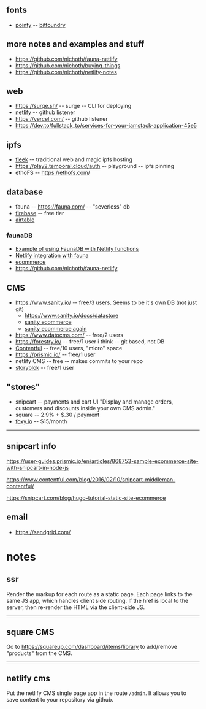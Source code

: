 ## fonts
* [pointy](https://www.fontmirror.com/pointy) -- [bitfoundry](https://bitfoundry.ca/collections/frontpage/products/pointy-font)

## more notes and examples and stuff
* https://github.com/nichoth/fauna-netlify
* https://github.com/nichoth/buying-things 
* https://github.com/nichoth/netlify-notes

## web
* https://surge.sh/ -- surge -- CLI for deploying
* [netlify](https://www.netlify.com/) -- github listener
* https://vercel.com/ -- github listener
* https://dev.to/fullstack_to/services-for-your-jamstack-application-45e5

## ipfs
* [fleek](https://fleek.co/) -- traditional web and magic ipfs hosting
* https://play2.temporal.cloud/auth -- playground -- ipfs pinning
* ethoFS -- https://ethofs.com/

## database
* fauna -- https://fauna.com/ -- "severless" db
* [firebase](https://firebase.google.com/) -- free tier
* [airtable](https://airtable.com/)

### faunaDB
* [Example of using FaunaDB with Netlify functions](https://github.com/netlify/netlify-faunadb-example/blob/master/README.md)
* [Netlify integration with fauna](https://docs.fauna.com/fauna/current/integrations/netlify.html)
* [ecommerce](https://docs.fauna.com/fauna/current/tutorials/ecommerce.html)
* https://github.com/nichoth/fauna-netlify



## CMS
* https://www.sanity.io/ -- free/3 users. Seems to be it's own DB (not just git)
  - https://www.sanity.io/docs/datastore
  - [sanity ecommerce](https://www.sanity.io/solutions/e-commerce)
  - [sanity ecommerce again](https://www.sanity.io/blog/e-commerce-sample-schema)
* https://www.datocms.com/ -- free/2 users
* https://forestry.io/ -- free/1 user i think -- git based, not DB
* [Contentful](https://www.contentful.com/) -- free/10 users, "micro" space
* https://prismic.io/ -- free/1 user
* netlify CMS -- free -- makes commits to your repo
* [storyblok](https://www.storyblok.com/) -- free/1 user

## "stores"
* snipcart -- payments and cart UI
"Display and manage orders, customers and discounts inside your own CMS admin."
* square -- 2.9% + $.30 / payment
* [foxy.io](https://www.foxy.io/) -- $15/month

------------------------

## snipcart info
https://user-guides.prismic.io/en/articles/868753-sample-ecommerce-site-with-snipcart-in-node-js

https://www.contentful.com/blog/2016/02/10/snipcart-middleman-contentful/

https://snipcart.com/blog/hugo-tutorial-static-site-ecommerce


## email
* https://sendgrid.com/


# notes

## ssr
Render the markup for each route as a static page.  Each page links to the same JS app, which handles client side routing.  If the href is local to the server, then re-render the HTML via the client-side JS.

------------------------------

## square CMS
Go to https://squareup.com/dashboard/items/library to add/remove "products" from the CMS.

-------------------------------

## netlify cms
Put the netlify CMS single page app in the route `/admin`. It allows you to save content to your repository via github.



